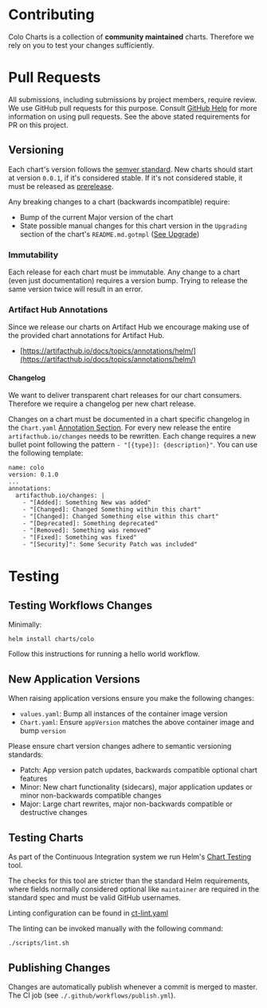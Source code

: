 # Contributing

Colo Charts is a collection of **community maintained** charts. Therefore we rely on you to test your changes sufficiently.


# Pull Requests

All submissions, including submissions by project members, require review. We use GitHub pull requests for this purpose. Consult [GitHub Help](https://help.github.com/articles/about-pull-requests/) for more information on using pull requests. See the above stated requirements for PR on this project.

## Versioning

Each chart's version follows the [semver standard](https://semver.org/). New charts should start at version `0.0.1`, if it's considered stable. If it's not considered stable, it must be released as [prerelease](#prerelease).

Any breaking changes to a chart (backwards incompatible) require:

* Bump of the current Major version of the chart
* State possible manual changes for this chart version in the `Upgrading` section of the chart's `README.md.gotmpl` ([See Upgrade](#upgrades))

### Immutability

Each release for each chart must be immutable. Any change to a chart (even just documentation) requires a version bump. Trying to release the same version twice will result in an error.

### Artifact Hub Annotations

Since we release our charts on Artifact Hub we encourage making use of the provided chart annotations for Artifact Hub.

* [https://artifacthub.io/docs/topics/annotations/helm/](https://artifacthub.io/docs/topics/annotations/helm/)

#### Changelog

We want to deliver transparent chart releases for our chart consumers. Therefore we require a changelog per new chart release.

Changes on a chart must be documented in a chart specific changelog in the `Chart.yaml` [Annotation Section](https://helm.sh/docs/topics/charts/#the-chartyaml-file). For every new release the entire `artifacthub.io/changes` needs to be rewritten. Each change requires a new bullet point following the pattern `- "[{type}]: {description}"`. You can use the following template:

```
name: colo
version: 0.1.0
...
annotations:
  artifacthub.io/changes: |
    - "[Added]: Something New was added"
    - "[Changed]: Changed Something within this chart"
    - "[Changed]: Changed Something else within this chart"
    - "[Deprecated]: Something deprecated"
    - "[Removed]: Something was removed"
    - "[Fixed]: Something was fixed"
    - "[Security]": Some Security Patch was included"
```

# Testing

## Testing Workflows Changes

Minimally:

```
helm install charts/colo
```

Follow this instructions for running a hello world workflow.

## New Application Versions

When raising application versions ensure you make the following changes:

- `values.yaml`: Bump all instances of the container image version
- `Chart.yaml`: Ensure `appVersion` matches the above container image and bump `version`

Please ensure chart version changes adhere to semantic versioning standards:

- Patch: App version patch updates, backwards compatible optional chart features
- Minor: New chart functionality (sidecars), major application updates or minor non-backwards compatible changes
- Major: Large chart rewrites, major non-backwards compatible or destructive changes

## Testing Charts

As part of the Continuous Integration system we run Helm's [Chart Testing](https://github.com/helm/chart-testing) tool.

The checks for this tool are stricter than the standard Helm requirements, where fields normally considered optional like `maintainer` are required in the standard spec and must be valid GitHub usernames.

Linting configuration can be found in [ct-lint.yaml](./.github/configs/ct-lint.yaml)

The linting can be invoked manually with the following command:

```
./scripts/lint.sh
```

## Publishing Changes

Changes are automatically publish whenever a commit is merged to master. The CI job (see `./.github/workflows/publish.yml`).